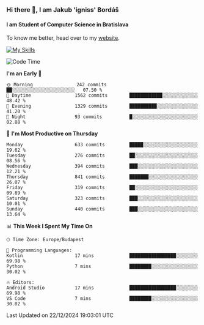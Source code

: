 ### Hi there 👋, I am Jakub 'igniss' Bordáš

#### I am Student of Computer Science in Bratislava
To know me better, head over to my [website](https://bordas.sk).

[![My Skills](https://skillicons.dev/icons?i=js,html,css,figma,svelte,java,kotlin,python,postgresql,typescript,nest,nodejs)](https://bordas.sk)


<!--START_SECTION:waka-->
![Code Time](http://img.shields.io/badge/Code%20Time-1%2C612%20hrs%2033%20mins-blue)

**I'm an Early 🐤** 

```text
🌞 Morning                242 commits         ██░░░░░░░░░░░░░░░░░░░░░░░   07.50 % 
🌆 Daytime                1562 commits        ████████████░░░░░░░░░░░░░   48.42 % 
🌃 Evening                1329 commits        ██████████░░░░░░░░░░░░░░░   41.20 % 
🌙 Night                  93 commits          █░░░░░░░░░░░░░░░░░░░░░░░░   02.88 % 
```
📅 **I'm Most Productive on Thursday** 

```text
Monday                   633 commits         █████░░░░░░░░░░░░░░░░░░░░   19.62 % 
Tuesday                  276 commits         ██░░░░░░░░░░░░░░░░░░░░░░░   08.56 % 
Wednesday                394 commits         ███░░░░░░░░░░░░░░░░░░░░░░   12.21 % 
Thursday                 841 commits         ███████░░░░░░░░░░░░░░░░░░   26.07 % 
Friday                   319 commits         ██░░░░░░░░░░░░░░░░░░░░░░░   09.89 % 
Saturday                 323 commits         ███░░░░░░░░░░░░░░░░░░░░░░   10.01 % 
Sunday                   440 commits         ███░░░░░░░░░░░░░░░░░░░░░░   13.64 % 
```


📊 **This Week I Spent My Time On** 

```text
🕑︎ Time Zone: Europe/Budapest

💬 Programming Languages: 
Kotlin                   17 mins             █████████████████░░░░░░░░   69.98 % 
Python                   7 mins              ████████░░░░░░░░░░░░░░░░░   30.02 % 

🔥 Editors: 
Android Studio           17 mins             █████████████████░░░░░░░░   69.98 % 
VS Code                  7 mins              ████████░░░░░░░░░░░░░░░░░   30.02 % 
```


 Last Updated on 22/12/2024 19:03:01 UTC
<!--END_SECTION:waka-->
